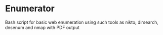 # Enumerator
Bash script for basic web enumeration using such tools as nikto, dirsearch, dnsenum and nmap with PDF output
